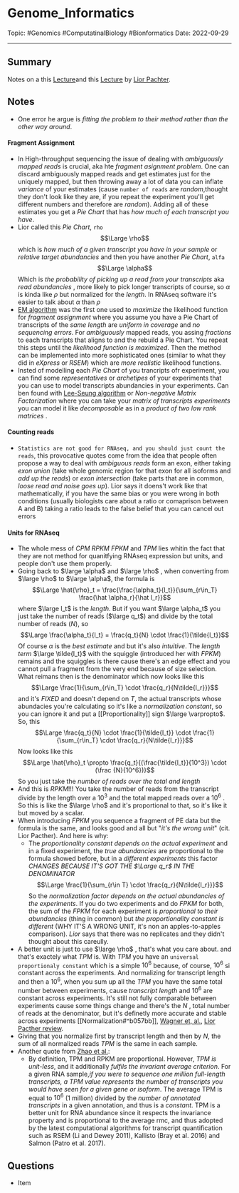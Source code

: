 
# Genome_Informatics
Topic: #Genomics #ComputatinalBiology #Bionformatics 
Date: 2022-09-29

---

## Summary
Notes on a this [Lecture](https://www.youtube.com/watch?v=KrZ17PE7SfQ)and this [Lecture](https://www.youtube.com/watch?v=5NiFibnbE8o&t=1830s) by [Lior Pachter](https://pachterlab.github.io/software.html). 

## Notes
- One error he argue is *fitting the problem to their method rather than the other way around*.

#### Fragment Assignment
- In High-throughput sequencing the issue of dealing with *ambiguously mapped reads* is crucial, aka hte *fragment asignment problem*. One can discard ambiguously mapped reads and get estimates just for the uniquely mapped, but then throwing away a lot of data you can inflate *variance* of your estimates (cause `number of reads` are *random*,thought they don't look like they are, if you repeat the experiment you'll get different numbers and therefore are *random*). Adding all of these estimates you get a *Pie Chart* that has *how much of each transcript you have*.
- Lior called this *Pie Chart*, `rho` $$\Large \rho$$ which is *how much of a given transcript you have in your sample* or *relative target abundancies* and then you have another *Pie Chart*, `alfa` $$\Large \alpha$$
 Which is *the probability of picking up a read from your transcripts* aka *read abundancies* , more likely to pick longer transcripts of course, so $\alpha$ is kinda like $\rho$ but normalized for the *length*. In RNAseq software it's easier to talk about $\alpha$ than $\rho$ 
 - [EM algorithm](https://en.wikipedia.org/wiki/Expectation%E2%80%93maximization_algorithm) was the first one used to *maximize* the likelihood function for *fragment assignment* where you assume you have a Pie Chart of transcripts of the *same length*  are *uniform in coverage* and *no sequencing errors*. For *ambiguously* mapped reads, you assing *fractions* to each transcripts that aligns to and the rebuild a Pie Chart. You repeat this steps until the *likelihood function is maximized*. Then the method can be implemented into more sophisticated ones (similar to what they did in *eXpress* or *RSEM*) which are *more realistic* likelihood functions.
 - Insted of modelling each *Pie Chart*  of you trancripts ofr experiment, you can find some *representatives* or *archetipes* of your experiments that you can use to model transcripts abundancies in your experiments. Can ben found with [Lee-Seung algorithm](http://albertolumbreras.net/posts/NMF_Lee_Seung.html) or *Non-negative Matrix Factorization* where you can take your *matrix of transcripts experiments* you can model it like *decomposable* as in a *product of two low rank matrices* .
 
 #### Counting reads
 - `Statistics are not good for RNAseq, and you should just count the reads`, this provocative quotes come from the idea that people often propose a way to deal with *ambiguous reads* form an exon, either taking *exon union* (take whole genomic region for that exon for all isoforms and *add up the reads*) or *exon intersection* (take parts that are in common, *loose read and noise goes up*). Lior says it doens't work like that mathematically, if you have the same bias or you were wrong in both conditions (usually biologists care about a ratio or comaprison between A and B) taking a ratio leads to the false belief that you can cancel out errors

#### Units for RNAseq
- The whole mess of *CPM* *RPKM* *FPKM* and *TPM* lies whitin the fact that they are not method for quanitfying RNAseq expression but units, and people don't use them properly. 
- Going back to $\large \alpha$ and $\large \rho$ , when converting from $\large \rho$ to $\large \alpha$, the formula is $$\Large \hat{\rho}_t = \frac{\frac{\alpha_t}{l_t}}{\sum_{r\in_T} \frac{\hat \alpha_r}{\hat l_r}}$$
where $\large l_t$ is the *length*. But if you want $\large \alpha_t$ you just take the number of reads ($\large q_t$) and divide by the total number of reads ($N$), so $$\Large \frac{\alpha_t}{l_t} = \frac{q_t}{N} \cdot \frac{1}{\tilde{l_t}}$$
Of course $\alpha$ is the *best estimate* and but it's also *intuitive*. The *length term* $\large \tilde{l_t}$ with the squiggle (introduced her with *FPKM*) remains and the squiggles is there cause there's an edge effect and you cannot pull a fragment from the very end because of size selection.
What reimans then is the denominator which now looks like this $$\Large \frac{1}{\sum_{r\in_T} \cdot \frac{q_r}{N\tilde{l_r}}}$$ and it's *FIXED* and doesn't depend on *T*, the actual transcripts whose abundacies you're calculating so it's like a *normalization constant*, so you can ignore it and put a [[Proportionality]] sign $\large \varpropto$. So, this $$\Large \frac{q_t}{N} \cdot \frac{1}{\tilde{l_t}} \cdot \frac{1}{\sum_{r\in_T} \cdot \frac{q_r}{N\tilde{l_r}}}$$
Now looks like this $$\Large \hat{\rho}_t \propto \frac{q_t}{(\frac{\tilde{l_t}}{10^3}) \cdot (\frac {N}{10^6})}$$
So you just take the *number of reads over the total and length*
- And this is *RPKM*!!! You take the number of reads from the transcript divide by the length over a $10^3$ and the total mapped reads over a $10^6$ . So this is like the $\large \rho$ and it's proportional to that, so it's like it but moved by a scalar.
- When introducing *FPKM* you sequence a fragment of PE data but the formula is the same, and looks good and all but "*it's the wrong unit*" (cit. Lior Pacther). And here is why:
	- The *proportionality constant depends on the actual experiment* and in a fixed experiment, the *true abundancies* are proportional to the formula showed before, but in a *different experiments* this factor *CHANGES BECAUSE IT'S GOT THE $\Large q_r$ IN THE DENOMINATOR* $$\Large \frac{1}{\sum_{r\in T} \cdot \frac{q_r}{N\tilde{l_r}}}$$
So the *normalization factor depends on the actual abundancies of the experiments*. If you do two experiments and do *FPKM* for both, the sum of the *FPKM* for each experiment is *proportional to their abundancies* (thing in common) but *the proportionality constant is different* (WHY IT'S A WRONG UNIT, it's non an apples-to-apples comparison). *Lior* says that there was no replicates and they didn't thought about this careully. 
- A better unit is just to use $\large \rho$ , that's what you care about. and that's exactely what *TPM* is. With *TPM* you have an `universal proportionaly constant` which is a simple $10^6$ because, of course, $10^6$ si constant across the experiments. And normalizing for transcript length and then a $10^6$, when you sum up all the *TPM* you have the same total number between experiments, cause *transcript length* and $10^6$ are constant across experiments. It's still not fully comparable between experiments cause some things change and  there's the $N$ , total number of reads at the denominator, but it's definetly more accurate and stable across experiments [[Normalization#^b057bb]], [Wagner et, al.](https://www.researchgate.net/publication/230633015_Measurement_of_mRNA_abundance_using_RNA-Seq_data_RPKM_measure_is_inconsistent_among_samples), [Lior Pacther review](https://arxiv.org/abs/1104.3889). 
- Giving that you normalize first by transcript length and then by $N$, the sum of all normalized reads *TPM* is the same in each sample.
- Another quote from [Zhao et al.](): 
	- By definition, TPM and RPKM are proportional. However, *TPM is unit-less*, and it additionally *fulfils the invariant average criterion*. For a given RNA sample,*if you were to sequence one million full-length transcripts, a TPM value represents the number of transcripts you would have seen for a given gene or isoform*. The average TPM is equal to $10^6$ (1 million) divided by the *number of annotated transcripts* in a given annotation, and thus is a *constant*. TPM is a better unit for RNA abundance since it respects the invariance property and is proportional to the average rmc, and thus adopted by the latest computational algorithms for transcript quantification such as RSEM (Li and Dewey 2011), Kallisto (Bray et al. 2016) and Salmon (Patro et al. 2017).

## Questions
- Item


